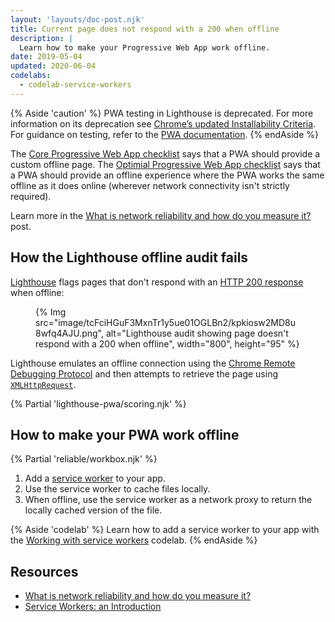 ```yaml
---
layout: 'layouts/doc-post.njk'
title: Current page does not respond with a 200 when offline
description: |
  Learn how to make your Progressive Web App work offline.
date: 2019-05-04
updated: 2020-06-04
codelabs:
  - codelab-service-workers
---
```


{% Aside 'caution' %}
PWA testing in Lighthouse is deprecated. For more information on its deprecation see [Chrome’s updated Installability Criteria](https://developer.chrome.com/blog/update-install-criteria). For guidance on testing, refer to the [PWA documentation](https://developer.chrome.com/docs/devtools/progressive-web-apps/).
{% endAside %}

The [Core Progressive Web App checklist](https://web.dev/pwa-checklist/#core) says that a PWA
should provide a custom offline page. The [Optimial Progressive Web App checklist](https://web.dev/pwa-checklist/#optimal)
says that a PWA should provide an offline experience where the PWA works the same offline as
it does online (wherever network connectivity isn't strictly required).

Learn more in the [What is network reliability and how do you measure it?](https://web.dev/articles/network-connections-unreliable) post.

## How the Lighthouse offline audit fails

[Lighthouse](/docs/lighthouse/overview/)
flags pages that don't respond with an
[HTTP 200 response](https://developer.mozilla.org/docs/Web/HTTP/Status#Successful_responses)
when offline:

<figure>
  {% Img src="image/tcFciHGuF3MxnTr1y5ue01OGLBn2/kpkiosw2MD8u8wfq4AJU.png", alt="Lighthouse audit showing page doesn't respond with a 200 when offline", width="800", height="95" %}
</figure>

Lighthouse emulates an offline connection using the [Chrome Remote Debugging Protocol](https://github.com/ChromeDevTools/devtools-protocol)
and then attempts to retrieve the page using [`XMLHttpRequest`](https://developer.mozilla.org/docs/Web/API/XMLHttpRequest).

{% Partial 'lighthouse-pwa/scoring.njk' %}

## How to make your PWA work offline

{% Partial 'reliable/workbox.njk' %}

1. Add a [service worker](/docs/workbox/service-worker-overview/) to your app.
2. Use the service worker to cache files locally.
3. When offline, use the service worker as a network proxy to return the
   locally cached version of the file.

{% Aside 'codelab' %}
Learn how to add a service worker to your app
with the [Working with service workers](https://web.dev/codelab-service-workers) codelab.
{% endAside %}

## Resources

- [What is network reliability and how do you measure it?](https://web.dev/articles/network-connections-unreliable)
- [Service Workers: an Introduction](/docs/workbox/service-worker-overview/)
